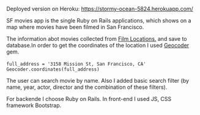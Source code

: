 Deployed version on Heroku: https://stormy-ocean-5824.herokuapp.com/

SF movies app is the single Ruby on Rails applications, which shows on a map where movies have been filmed in San Francisco.

The information abot movies collected from [ Film Locations.](https://data.sfgov.org/Culture-and-Recreation/Film-Locations-in-San-Francisco/yitu-d5am?) and save to database.In order to get the coordinates of the location I used [Geocoder](http://www.rubygeocoder.com/) gem.

  ```full_address = '3158 Mission St, San Francisco, CA'```
  ``` Geocoder.coordinates(full_address)```

  The user can search movie by name. Also I added basic search filter (by name, year, actor, director and the combination of these filters).

  For backende I choose Ruby on Rails.  In front-end I used JS, CSS framework Bootstrap.